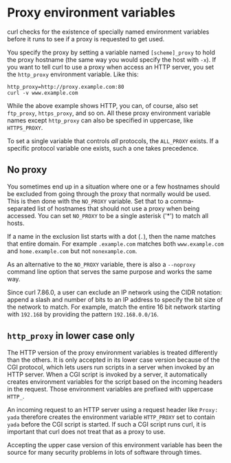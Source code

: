 # Proxy environment variables

curl checks for the existence of specially named environment variables before
it runs to see if a proxy is requested to get used.

You specify the proxy by setting a variable named `[scheme]_proxy` to hold the
proxy hostname (the same way you would specify the host with `-x`). If you
want to tell curl to use a proxy when access an HTTP server, you set the
`http_proxy` environment variable. Like this:

    http_proxy=http://proxy.example.com:80
    curl -v www.example.com

While the above example shows HTTP, you can, of course, also set `ftp_proxy`,
`https_proxy`, and so on. All these proxy environment variable names except
`http_proxy` can also be specified in uppercase, like `HTTPS_PROXY`.

To set a single variable that controls *all* protocols, the `ALL_PROXY`
exists. If a specific protocol variable one exists, such a one takes
precedence.

## No proxy

You sometimes end up in a situation where one or a few hostnames should be
excluded from going through the proxy that normally would be used. This is
then done with the `NO_PROXY` variable. Set that to a comma- separated list of
hostnames that should not use a proxy when being accessed. You can set
`NO_PROXY` to be a single asterisk ('\*') to match all hosts.

If a name in the exclusion list starts with a dot (`.`), then the name matches
that entire domain. For example `.example.com` matches both `www.example.com`
and `home.example.com` but not `nonexample.com`.

As an alternative to the `NO_PROXY` variable, there is also a `--noproxy`
command line option that serves the same purpose and works the same way.

Since curl 7.86.0, a user can exclude an IP network using the CIDR notation:
append a slash and number of bits to an IP address to specify the bit size of
the network to match. For example, match the entire 16 bit network starting
with `192.168` by providing the pattern `192.168.0.0/16`.

## `http_proxy` in lower case only

The HTTP version of the proxy environment variables is treated differently
than the others. It is only accepted in its lower case version because of the
CGI protocol, which lets users run scripts in a server when invoked by an HTTP
server. When a CGI script is invoked by a server, it automatically creates
environment variables for the script based on the incoming headers in the
request. Those environment variables are prefixed with uppercase `HTTP_`.

An incoming request to an HTTP server using a request header like `Proxy:
yada` therefore creates the environment variable `HTTP_PROXY` set to contain
`yada` before the CGI script is started. If such a CGI script runs curl, it is
important that curl does not treat that as a proxy to use.

Accepting the upper case version of this environment variable has been the
source for many security problems in lots of software through times.

